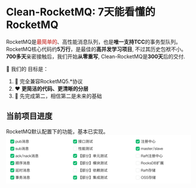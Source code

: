 # Clean-RocketMQ: 7天能看懂的RocketMQ 
RocketMQ是<strong style="color:#D55F5B;">最简单的</strong>、高性能消息队列，也是<strong>唯一支持TCC</strong>的事务型队列。<br />
RocketMQ核心代码约<strong>5万行</strong>，是最佳的<strong>高并发学习项目</strong>, 不过其历史包袱不小。<br />
<strong>700多天</strong>亲密接触后，我们开始<strong>从零重写</strong>, Clean-RocketMQ是<strong>300天</strong>后的交付.

:dart: 我们的 目标是：
1. :rocket: 完全兼容RocketMQ5.*协议
2. :heart: <strong>更简洁的代码、更清晰的分层</strong>
3. :brain: 先完成第二，相信第二是未来的基础

## 当前项目进度
RocketMQ默认配置下的功能，基本已实现。
![项目进度](/docs/cn/img/wolfmq-progress.png "项目进度")






